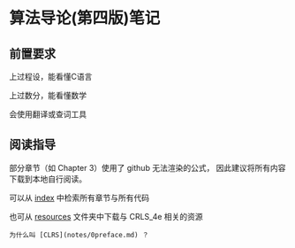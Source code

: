 # 算法导论(第四版)笔记

## 前置要求
上过程设，能看懂C语言

上过数分，能看懂数学

会使用翻译或查词工具

## 阅读指导
部分章节（如 Chapter 3）使用了 github 无法渲染的公式，
因此建议将所有内容下载到本地自行阅读。

可以从 [index](index.md) 中检索所有章节与所有代码

也可从 [resources](resources/) 文件夹中下载与 CRLS_4e 相关的资源
  
    为什么叫 [CLRS](notes/0preface.md) ？
